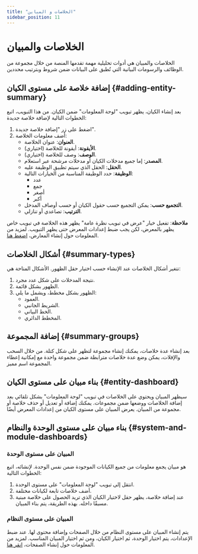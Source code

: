 ```yaml
---
title: "الخلاصات و المباين"
sidebar_position: 11
---
```


# الخلاصات والمبيان

الخلاصات والمبيان هي أدوات تحليلية مهمة تقدمها المنصة من خلال مجموعة من الوظائف والرسومات البيانية التي تُطبق على البيانات ضمن شروط وبترتيب محددين.

## إضافة خلاصة على مستوى الكيان {#adding-entity-summary}

بعد إنشاء الكيان، يظهر تبويب "لوحة المعلومات" ضمن الكيان. من هذا التبويب، اتبع الخطوات التالية لإضافة خلاصة جديدة:

1. اضغط على زر "إضافة خلاصة جديدة".
2. أضف معلومات الخلاصة:
   - **العنوان**: عنوان الخلاصة.
   - **الأيقونة**: أيقونة للخلاصة (اختياري).
   - **الوصف**: وصف للخلاصة (اختياري).
   - **المصدر**: إما جميع مدخلات الكيان أو مدخلات مرشحة عبر استعلام.
   - **الحقل**: الحقل الذي سيتم تطبيق الوظيفة عليه.
   - **الوظيفة**: حدد الوظيفة المناسبة من الخيارات التالية:
     - عدد
     - جمع
     - أصغر
     - أكبر
   - **التجميع حسب**: يمكن التجميع حسب حقول الكيان أو حسب أوصاف المدخل.
   - **الترتيب**: تصاعدي أو تنازلي.

**ملاحظة**: تفعيل خيار "عرض في تبويب نظرة عامة" يظهر هذه الخلاصة في تبويب خاص يظهر بالمعرض، لكن يجب ضبط إعدادات المعرض حتى يظهر التبويب. لمزيد من المعلومات حول إنشاء المعارض، [اضغط هنا](./views.md).

## أشكال الخلاصات {#summary-types}

تتغير أشكال الخلاصات عند الإنشاء حسب اختيار حقل الظهور. الأشكال المتاحة هي:

1. نتيجة المدخلات على شكل عدد مجرد.
2. الظهور بشكل قائمة.
3. الظهور بشكل مخطط، ويشمل ما يلي:
   - العمود.
   - الشريط الجانبي.
   - الخط البياني.
   - المخطط الدائري.

## إضافة المجموعة {#summary-groups}

بعد إنشاء عدة خلاصات، يمكنك إنشاء مجموعة لتظهر على شكل كتلة. من خلال السحب والإفلات، يمكن وضع عدة خلاصات مترابطة ضمن مجموعة واحدة مع إمكانية إعطاء المجموعة اسم مميز.

## بناء مبيان على مستوى الكيان {#entity-dashboard}

سيظهر المبيان ويحتوي على الخلاصات في تبويب "لوحة المعلومات" بشكل تلقائي بعد إضافة الخلاصات ووضعها ضمن مجموعات. يمكنك إضافة أو تعديل أو حذف خلاصة أو مجموعة من المبيان. يعرض المبيان على مستوى الكيان من إعدادات المعرض أيضًا.

## بناء مبيان على مستوى الوحدة والنظام {#system-and-module-dashboards}

### المبيان على مستوى الوحدة

هو مبيان يجمع معلومات من جميع الكيانات الموجودة ضمن نفس الوحدة. لإنشائه، اتبع الخطوات التالية:

1. انتقل إلى تبويب "لوحة المعلومات" على مستوى الوحدة.
2. أضف خلاصات تابعة لكيانات مختلفة.
3. عند إضافة خلاصة، يظهر حقل لاختيار الكيان الذي تريد الحصول على خلاصة مبنية مسبقًا داخله. بهذه الطريقة، يتم بناء المبيان.

### المبيان على مستوى النظام

يتم إنشاء المبيان على مستوى النظام من خلال الصفحات وإضافة محتوى لها. عند ضبط الإعدادات، يتم اختيار الوحدة، ثم اختيار الكيان، ومن ثم اختيار المبيان المناسب. لمزيد من المعلومات حول إنشاء الصفحات، [انقر هنا](./pages.md).


